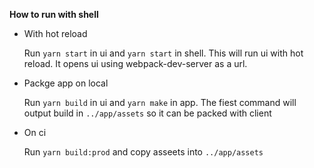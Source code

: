 **How to run with shell**

- With hot reload

  Run `yarn start` in ui and `yarn start` in shell. This will run ui with hot reload. It opens ui using webpack-dev-server as a url.

- Packge app on local

  Run `yarn build` in ui and `yarn make` in app. The fiest command will output build in `../app/assets` so it can be packed with client

- On ci

  Run `yarn build:prod` and copy asseets into `../app/assets`

